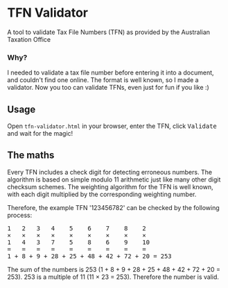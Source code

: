 # TFN Validator
A tool to validate Tax File Numbers (TFN) as provided by the Australian Taxation Office

### Why?
I needed to validate a tax file number before entering it into a document, and couldn't find one online. The format is well known, so I made a validator. Now you too can validate TFNs, even just for fun if you like :)

## Usage
Open ````tfn-validator.html```` in your browser, enter the TFN, click <kbd>Validate</kbd> and wait for the magic!

## The maths
Every TFN includes a check digit for detecting erroneous numbers. The algorithm is based on simple modulo 11 arithmetic just like many other digit checksum schemes. The weighting algorithm for the TFN is well known, with each digit multiplied by the corresponding weighting number.

Therefore, the example TFN '123456782' can be checked by the following process:
<pre>
1   2   3   4    5    6    7    8    2
×   ×   ×   ×    ×    ×    ×    ×    ×
1   4   3   7    5    8    6    9    10
=   =   =   =    =    =    =    =    =
1 + 8 + 9 + 28 + 25 + 48 + 42 + 72 + 20 = 253
</pre>

The sum of the numbers is 253 (1 + 8 + 9 + 28 + 25 + 48 + 42 + 72 + 20 = 253). 253 is a multiple of 11 (11 × 23 = 253). Therefore the number is valid.
